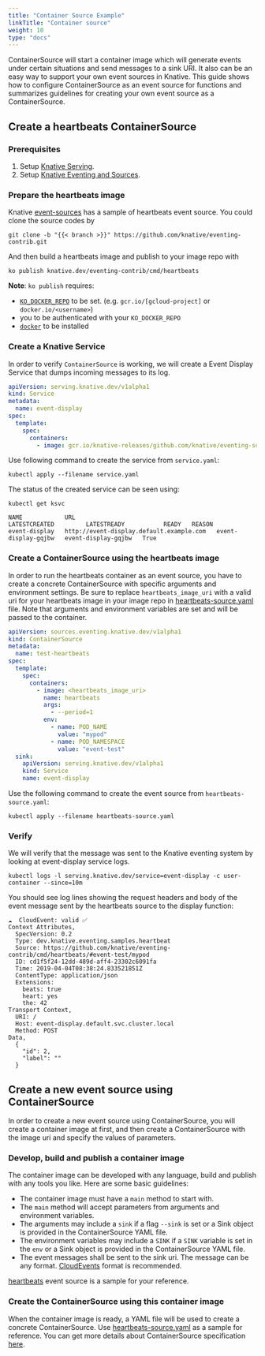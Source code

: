 ```yaml
---
title: "Container Source Example"
linkTitle: "Container source"
weight: 10
type: "docs"
---
```


ContainerSource will start a container image which will generate events under
certain situations and send messages to a sink URI. It also can be an easy way
to support your own event sources in Knative. This guide shows how to configure
ContainerSource as an event source for functions and summarizes guidelines for
creating your own event source as a ContainerSource.

## Create a heartbeats ContainerSource

### Prerequisites

1. Setup [Knative Serving](../../../serving).
1. Setup [Knative Eventing and Sources](../../../eventing).

### Prepare the heartbeats image

Knative [event-sources](https://github.com/knative/eventing-contrib) has a
sample of heartbeats event source. You could clone the source codes by

```
git clone -b "{{< branch >}}" https://github.com/knative/eventing-contrib.git
```

And then build a heartbeats image and publish to your image repo with

```
ko publish knative.dev/eventing-contrib/cmd/heartbeats
```

**Note**: `ko publish` requires:

- [`KO_DOCKER_REPO`](https://github.com/knative/serving/blob/master/DEVELOPMENT.md#environment-setup)
  to be set. (e.g. `gcr.io/[gcloud-project]` or `docker.io/<username>`)
- you to be authenticated with your `KO_DOCKER_REPO`
- [`docker`](https://docs.docker.com/install/) to be installed

### Create a Knative Service

In order to verify `ContainerSource` is working, we will create a Event Display
Service that dumps incoming messages to its log.

```yaml
apiVersion: serving.knative.dev/v1alpha1
kind: Service
metadata:
  name: event-display
spec:
  template:
    spec:
      containers:
        - image: gcr.io/knative-releases/github.com/knative/eventing-sources/cmd/event_display
```

Use following command to create the service from `service.yaml`:

```shell
kubectl apply --filename service.yaml
```
The status of the created service can be seen using:

```shell
kubectl get ksvc

NAME            URL                                        LATESTCREATED         LATESTREADY           READY   REASON
event-display   http://event-display.default.example.com   event-display-gqjbw   event-display-gqjbw   True    
```

### Create a ContainerSource using the heartbeats image

In order to run the heartbeats container as an event source, you have to create
a concrete ContainerSource with specific arguments and environment settings. Be
sure to replace `heartbeats_image_uri` with a valid uri for your heartbeats
image in your image repo in [heartbeats-source.yaml](./heartbeats-source.yaml)
file. Note that arguments and environment variables are set and will be passed
to the container.

```yaml
apiVersion: sources.eventing.knative.dev/v1alpha1
kind: ContainerSource
metadata:
  name: test-heartbeats
spec:
  template:
    spec:
      containers:
        - image: <heartbeats_image_uri>
          name: heartbeats
          args:
            - --period=1
          env:
            - name: POD_NAME
              value: "mypod"
            - name: POD_NAMESPACE
              value: "event-test"
  sink:
    apiVersion: serving.knative.dev/v1alpha1
    kind: Service
    name: event-display
```

Use the following command to create the event source from
`heartbeats-source.yaml`:

```shell
kubectl apply --filename heartbeats-source.yaml
```

### Verify

We will verify that the message was sent to the Knative eventing system by
looking at event-display service logs.

```shell
kubectl logs -l serving.knative.dev/service=event-display -c user-container --since=10m
```

You should see log lines showing the request headers and body of the event
message sent by the heartbeats source to the display function:

```
☁️  CloudEvent: valid ✅
Context Attributes,
  SpecVersion: 0.2
  Type: dev.knative.eventing.samples.heartbeat
  Source: https://github.com/knative/eventing-contrib/cmd/heartbeats/#event-test/mypod
  ID: cd1f5f24-12dd-489d-aff4-23302c6091fa
  Time: 2019-04-04T08:38:24.833521851Z
  ContentType: application/json
  Extensions:
    beats: true
    heart: yes
    the: 42
Transport Context,
  URI: /
  Host: event-display.default.svc.cluster.local
  Method: POST
Data,
  {
    "id": 2,
    "label": ""
  }
```

## Create a new event source using ContainerSource

In order to create a new event source using ContainerSource, you will create a
container image at first, and then create a ContainerSource with the image uri
and specify the values of parameters.

### Develop, build and publish a container image

The container image can be developed with any language, build and publish with
any tools you like. Here are some basic guidelines:

- The container image must have a `main` method to start with.
- The `main` method will accept parameters from arguments and environment
  variables.
- The arguments may include a `sink` if a flag `--sink` is set or a Sink object
  is provided in the ContainerSource YAML file.
- The environment variables may include a `SINK` if a `SINK` variable is set in
  the `env` or a Sink object is provided in the ContainerSource YAML file.
- The event messages shall be sent to the sink uri. The message can be any
  format.
  [CloudEvents](https://github.com/cloudevents/spec/blob/master/spec.md#design-goals)
  format is recommended.

[heartbeats](https://github.com/knative/eventing-contrib/blob/master/cmd/heartbeats/main.go)
event source is a sample for your reference.

### Create the ContainerSource using this container image

When the container image is ready, a YAML file will be used to create a concrete
ContainerSource. Use [heartbeats-source.yaml](./heartbeats-source.yaml) as a
sample for reference. You can get more details about ContainerSource
specification
[here](https://github.com/knative/docs/tree/master/docs/eventing#containersource).
